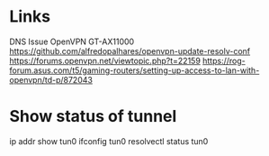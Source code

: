 # Links
DNS Issue OpenVPN GT-AX11000
https://github.com/alfredopalhares/openvpn-update-resolv-conf
https://forums.openvpn.net/viewtopic.php?t=22159
https://rog-forum.asus.com/t5/gaming-routers/setting-up-access-to-lan-with-openvpn/td-p/872043

# Show status of tunnel

ip addr show tun0
ifconfig tun0
resolvectl status tun0